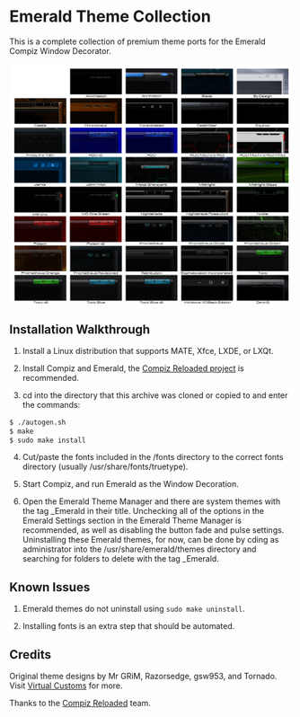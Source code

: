 Emerald Theme Collection
========================
This is a complete collection of premium theme ports for the Emerald Compiz Window Decorator.

![Emerald_Theme_Collection](https://github.com/OliverKurz/emerald-theme-collection/raw/master/images/Preview.png)

Installation Walkthrough
------------------------
1. Install a Linux distribution that supports MATE, Xfce, LXDE, or LXQt.

2. Install Compiz and Emerald, the [Compiz Reloaded project](https://github.com/compiz-reloaded) is recommended.

3. cd into the directory that this archive was cloned or copied to and enter the commands:

```
$ ./autogen.sh
$ make
$ sudo make install
```

4. Cut/paste the fonts included in the /fonts directory to the correct fonts directory (usually /usr/share/fonts/truetype).

5. Start Compiz, and run Emerald as the Window Decoration.

6. Open the Emerald Theme Manager and there are system themes with the tag _Emerald in their title. Unchecking all of the options in the Emerald Settings section in the Emerald Theme Manager is recommended, as well as disabling the button fade and pulse settings. Uninstalling these Emerald themes, for now, can be done by cding as administrator into the /usr/share/emerald/themes directory and searching for folders to delete with the tag _Emerald.

Known Issues
------------
1. Emerald themes do not uninstall using `sudo make uninstall`.

2. Installing fonts is an extra step that should be automated.

Credits
--------
Original theme designs by Mr GRiM, Razorsedge, gsw953, and Tornado. Visit [Virtual Customs](http://virtualcustoms.net/forum.php) for more.

Thanks to the [Compiz Reloaded](https://github.com/compiz-reloaded) team.